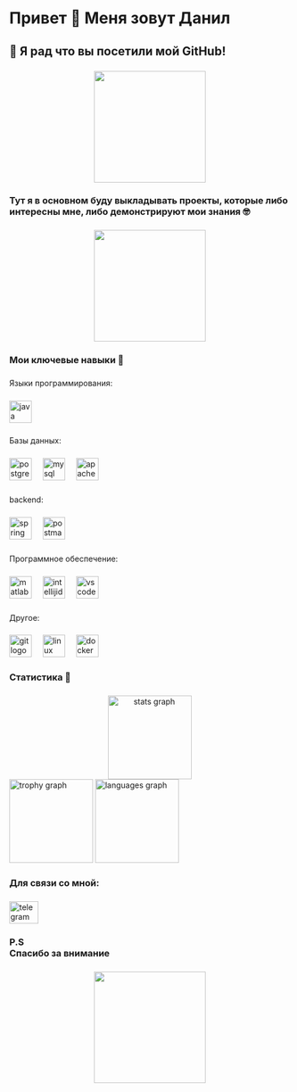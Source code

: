 <h1 align="left">Привет 👋 Меня зовут Данил</h1>

###

<h2 align="left">🤝 Я рад что вы посетили мой  GitHub!</h2>

###

<div align="center">
  <img height="200" src="https://sun9-61.userapi.com/impg/TLahCKtV4lQEr4LhhChL-UImpfB989uL6QejdQ/vFhkzXRea74.jpg?size=717x718&quality=95&sign=63addd2f91524336c1b8cfb9cd3a4df5&type=album"  />
</div>

###

<h3 align="left">Тут я в основном буду выкладывать проекты, которые либо интересны мне, либо демонстрируют мои знания 🤓</h3>

###

<div align="center">
  <img height="200" src="https://sun9-33.userapi.com/impg/eYdk4WfTPXU-5gDoNhPCcQO55uleLJy6-NbGDA/uU6ZQyTN_f8.jpg?size=2200x2200&quality=95&sign=6f570fc0946e74cdc7540df59885a5a8&type=album"  />
</div>

###

<h3 align="left">Мои ключевые навыки 🤒</h3>

###

<p align="left">Языки программирования:</p>

###

<div align="left">
  <img src="https://cdn.jsdelivr.net/gh/devicons/devicon/icons/java/java-original.svg" height="40" alt="java logo"  />
</div>

###

<p align="left">Базы данных:</p>

###

<div align="left">
  <img src="https://cdn.simpleicons.org/postgresql/4169E1" height="40" alt="postgresql logo"  />
  <img width="12" />
  <img src="https://cdn.jsdelivr.net/gh/devicons/devicon/icons/mysql/mysql-original.svg" height="40" alt="mysql logo"  />
  <img width="12" />
  <img src="https://cdn.simpleicons.org/apachecassandra/1287B1" height="40" alt="apachecassandra logo"  />
</div>

###

<p align="left">backend:</p>

###

<div align="left">
  <img src="https://cdn.jsdelivr.net/gh/devicons/devicon/icons/spring/spring-original.svg" height="40" alt="spring logo"  />
  <img width="12" />
  <img src="https://cdn.simpleicons.org/postman/FF6C37" height="40" alt="postman logo"  />
</div>

###

<p align="left">Программное обеспечение:</p>

###

<div align="left">
  <img src="https://cdn.jsdelivr.net/gh/devicons/devicon/icons/matlab/matlab-original.svg" height="40" alt="matlab logo"  />
  <img width="12" />
  <img src="https://skillicons.dev/icons?i=idea" height="40" alt="intellijidea logo"  />
  <img width="12" />
  <img src="https://cdn.jsdelivr.net/gh/devicons/devicon/icons/vscode/vscode-original.svg" height="40" alt="vscode logo"  />
</div>

###

<p align="left">Другое:</p>

###

<div align="left">
  <img src="https://cdn.jsdelivr.net/gh/devicons/devicon/icons/git/git-original.svg" height="40" alt="git logo"  />
  <img width="12" />
  <img src="https://cdn.jsdelivr.net/gh/devicons/devicon/icons/linux/linux-original.svg" height="40" alt="linux logo"  />
  <img width="12" />
  <img src="https://cdn.jsdelivr.net/gh/devicons/devicon/icons/docker/docker-original.svg" height="40" alt="docker logo"  />
</div>

###

<h3 align="left">Статистика 👾</h3>

###

<div align="center">
  <img src="https://github-readme-stats.vercel.app/api?username=signum-solis&hide_title=false&hide_rank=false&show_icons=true&include_all_commits=true&count_private=true&disable_animations=false&theme=dracula&locale=en&hide_border=false&order=1" height="150" alt="stats graph"  />
</div>
<div align = "left">
  <img src="https://github-profile-trophy.vercel.app?username=signum-solis&theme=dracula&column=-1&row=1&margin-w=8&margin-h=8&no-bg=false&no-frame=false&order=4" height="150" alt="trophy graph"  />
  <img src="https://github-readme-stats.vercel.app/api/top-langs?username=signum-solis&locale=en&hide_title=false&layout=compact&card_width=320&langs_count=5&theme=dracula&hide_border=false&order=2" height="150" alt="languages graph"  />
</div>

###

<h3 align="left">Для связи со мной:</h3>

###

<div align="left">
  <a href="https://t.me/s0berry" target="_blank">
    <img src="https://raw.githubusercontent.com/maurodesouza/profile-readme-generator/master/src/assets/icons/social/telegram/default.svg" width="52" height="40" alt="telegram logo"  />
  </a>
</div>

###

<h3 align="left">P.S<br>Спасибо за внимание</h3>

###

<div align="center">
  <img height="200" src="https://sun9-73.userapi.com/impg/kIjfI1wY7PHRTPxMrOwTF5oh_EEwN9_16dNMLw/q4kLsdUmaQM.jpg?size=780x706&quality=95&sign=fac1752aacb282ebf51ef0f733b60827&type=album"  />
</div>

###
